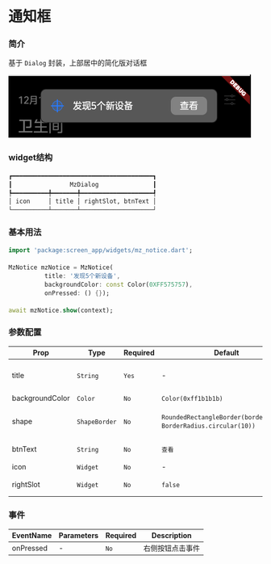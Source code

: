 # 通知框

### 简介
基于 `Dialog` 封装，上部居中的简化版对话框

![示例](./imgs/notice.png)

### widget结构
```markdown
┏━━━━━━━━━━━━━━━━━━━━━━━━━━━━━━━━━━━━━━━┓
┃                MzDialog               ┃
┡━━━━━━━━━━╇━━━━━━━╇━━━━━━━━━━━━━━━━━━━━┩
│ icon     │ title │ rightSlot, btnText │
└──────────┴───────┴────────────────────┘
```

### 基本用法

```dart
import 'package:screen_app/widgets/mz_notice.dart';

MzNotice mzNotice = MzNotice(
          title: '发现5个新设备',
          backgroundColor: const Color(0XFF575757),
          onPressed: () {});

await mzNotice.show(context);
```

### 参数配置
| Prop            | Type           | Required | Default                                                           | Description |
|-----------------|----------------|----------|-------------------------------------------------------------------|---------|
| title           | `String`       | `Yes`    | -                                                                 | 标题，超出长度则截断并显示...|
| backgroundColor | `Color`        | `No`     | `Color(0xff1b1b1b)`                                               | 背景颜色 |
| shape           | `ShapeBorder`  | `No`     | `RoundedRectangleBorder(borderRadius: BorderRadius.circular(10))` | 边框样式定义（默认无圆角） |
| btnText         | `String`       | `No`     | `查看`                                                            | 操作按钮文字 |
| icon            | `Widget`       | `No`     | -                                                                 | 左侧图标 |
| rightSlot       | `Widget`       | `No`     | `false`                                                           | 右侧按钮插槽 |


### 事件
| EventName | Parameters | Required |  Description |
|------|------------|----------|--------------|
| onPressed | -          | `No` | 右侧按钮点击事件 |
